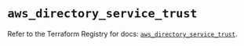# `aws_directory_service_trust`

Refer to the Terraform Registry for docs: [`aws_directory_service_trust`](https://registry.terraform.io/providers/hashicorp/aws/6.11.0/docs/resources/directory_service_trust).
